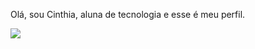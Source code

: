 Olá, sou Cinthia, aluna de tecnologia e esse é meu perfil.

![](https://media1.tenor.com/m/8rrISLQFFnIAAAAd/alice-grow.gif)

